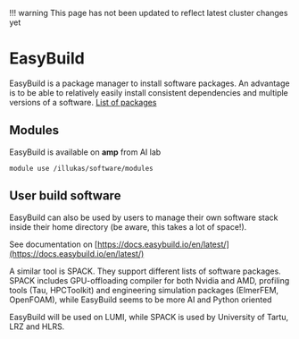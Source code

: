 !!! warning
    This page has not been updated to reflect latest cluster changes yet

# EasyBuild

EasyBuild is a package manager to install software packages. An advantage is to be able to relatively easily install consistent dependencies and multiple versions of a software. [List of packages](https://docs.easybuild.io/version-specific/supported-software/)

## Modules

EasyBuild is available on **amp** from AI lab

    module use /illukas/software/modules

## User build software

EasyBuild can also be used by users to manage their own software stack inside their home directory (be aware, this takes a lot of space!).

See documentation on [https://docs.easybuild.io/en/latest/](https://docs.easybuild.io/en/latest/)

A similar tool is SPACK. They support different lists of software packages. SPACK includes GPU-offloading compiler for both Nvidia and AMD, profiling tools (Tau, HPCToolkit) and engineering simulation packages (ElmerFEM, OpenFOAM), while EasyBuild seems to be more AI and Python oriented

EasyBuild will be used on LUMI, while SPACK is used by University of Tartu, LRZ and HLRS.
